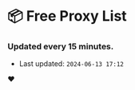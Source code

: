 # :package: Free Proxy List
### Updated every 15 minutes.

- Last updated: `2024-06-13 17:12`

:heart:
